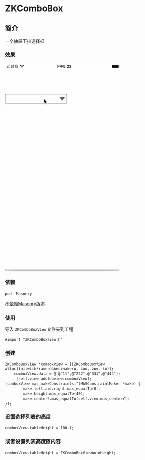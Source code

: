 # ZKComboBox
## 简介
一个抽屉下拉选择框  
### 效果
![](https://github.com/zkil/ZKComboBox/blob/master/timeline.gif?raw=true)  
### 依赖
```
pod 'Masonry'
```
[不依赖Masonry版本](https://github.com/zkil/ZKComboBox/tree/frame%E7%89%88%E6%9C%AC)

### 使用
导入 `ZKComboBoxView` 文件夹到工程

`#import "ZKComboBoxView.h"`  

### 创建 
```
ZKComboBoxView *comboxView = [[ZKComboBoxView alloc]initWithFrame:CGRectMake(0, 100, 200, 30)];
    comboxView.data = @[@"11",@"222",@"333",@"444"];
     [self.view addSubview:comboxView];
[comboxView mas_makeConstraints:^(MASConstraintMaker *make) {
        make.left.and.right.mas_equalTo(0);
        make.height.mas_equalTo(40);
        make.centerY.mas_equalTo(self.view.mas_centerY);
}];
```

### 设置选择列表的高度
```
comboxView.tableHeight = 100.f;
```

### 或者设置列表高度随内容
```
comboxView.tableHeight = ZKComboBoxViewAutoHeight;
```
